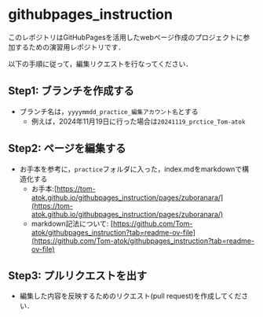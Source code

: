# githubpages_instruction
このレポジトリはGitHubPagesを活用したwebページ作成のプロジェクトに参加するための演習用レポジトリです．

以下の手順に従って，編集リクエストを行なってください．

## Step1: ブランチを作成する
- ブランチ名は，`yyyymmdd_practice_編集アカウント名`とする
  - 例えば，2024年11月19日に行った場合は`20241119_prctice_Tom-atok`

## Step2: ページを編集する
- お手本を参考に，`practice`フォルダに入った，index.mdをmarkdownで構造化する
  - お手本:[https://tom-atok.github.io/githubpages_instruction/pages/zuboranara/](https://tom-atok.github.io/githubpages_instruction/pages/zuboranara/)
  - markdown記法について: [https://github.com/Tom-atok/githubpages_instruction?tab=readme-ov-file](https://github.com/Tom-atok/githubpages_instruction?tab=readme-ov-file)

## Step3: プルリクエストを出す
- 編集した内容を反映するためのリクエスト(pull request)を作成してください．
